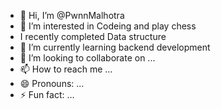 - 👋 Hi, I’m @PwnnMalhotra
- 👀 I’m interested in Codeing and play chess
- I recently completed Data structure
- 🌱 I’m currently learning backend development
- 💞️ I’m looking to collaborate on ...
- 📫 How to reach me ...
- 😄 Pronouns: ...
- ⚡ Fun fact: ...

<!---
PwnnMalhotra/PwnnMalhotra is a ✨ special ✨ repository because its `README.md` (this file) appears on your GitHub profile.
You can click the Preview link to take a look at your changes.
--->
